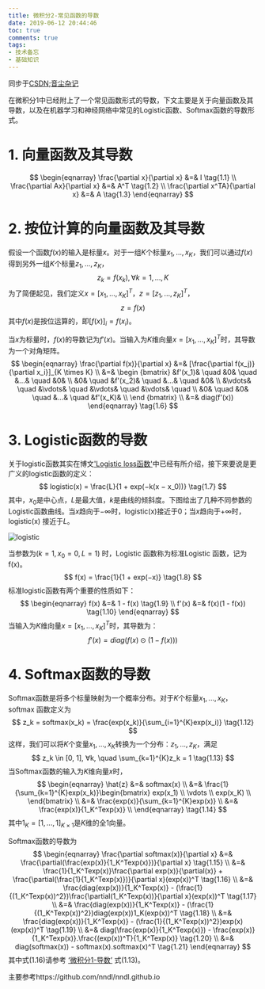 ```yaml
---
title: 微积分2-常见函数的导数
date: 2019-06-12 20:44:46
toc: true
comments: true
tags:
- 技术备忘
- 基础知识 
---
```


同步于[CSDN](https://blog.csdn.net/buracag_mc);[音尘杂记](https://www.runblog.online/)

在微积分1中已经附上了一个常见函数形式的导数，下文主要是关于向量函数及其导数，以及在机器学习和神经网络中常见的Logistic函数、Softmax函数的导数形式。

<!--more-->



# 1. 向量函数及其导数

$$
\begin{eqnarray}
\frac{\partial x}{\partial x} &=& I \tag{1.1} \\
\frac{\partial Ax}{\partial x} &=& A^T \tag{1.2} \\
\frac{\partial x^TA}{\partial x} &=& A \tag{1.3}
\end{eqnarray}
$$



# 2. 按位计算的向量函数及其导数

假设一个函数$f(x)$的输入是标量$x$。对于一组$K$个标量$x_1, ... , x_K$，我们可以通过$f(x)$得到另外一组$K$个标量$z_1, ... , z_K$，
$$
z_k = f(x_k), ∀k = 1, ... ,K \tag{1.4}
$$
为了简便起见，我们定义$x = [x_1, ... , x_K]^T，z = [z_1, ... , z_K]^T$，
$$
z = f(x) \tag{1.5}
$$
其中$f(x)$是按位运算的，即$[f(x)]_i = f(x_i)$。

当$x$为标量时，$f(x)$的导数记为$f′(x)$。当输入为$K$维向量$x = [x_1, ... , x_K]^T$时，其导数为一个对角矩阵。
$$
\begin{eqnarray} 
\frac{\partial f(x)}{\partial x} &=& [\frac{\partial f(x_j)}{\partial x_i}]_{K \times K} \\ 
&=& \begin {bmatrix}
&f'(x_1)& \quad &0& \quad &...& \quad &0& \\
&0& \quad &f'(x_2)& \quad &...& \quad &0& \\
&\vdots& \quad &\vdots& \quad &\vdots& \quad &\vdots& \quad \\
&0& \quad &0& \quad &...& \quad &f'(x_K)& \\
\end {bmatrix} \\
&=& diag(f'(x))
\end{eqnarray}  \tag{1.6}
$$



# 3. Logistic函数的导数

关于logistic函数其实在博文['Logistic loss函数'](https://buracagyang.github.io/2019/05/29/logistic-loss-function/)中已经有所介绍，接下来要说是更广义的logistic函数的定义：
$$
logistic(x) = \frac{L}{1 + exp(−k(x − x_0))} \tag{1.7}
$$
其中，$x_0$是中心点，$L$是最大值，$k$是曲线的倾斜度。下图给出了几种不同参数的Logistic函数曲线。当$x$趋向于$−\infty$时，logistic(x)接近于0；当$x$趋向于$+\infty$时，logistic(x) 接近于$L$。

![logistic](logistic.png)

当参数为($k = 1,  x_0 = 0, L = 1$) 时，Logistic 函数称为标准Logistic 函数，记为f(x)。
$$
f(x) = \frac{1}{1 + exp(−x)} \tag{1.8}
$$
标准logistic函数有两个重要的性质如下：
$$
\begin{eqnarray} 
f(x) &=& 1 - f(x) \tag{1.9} \\
f'(x) &=& f(x)(1 - f(x)) \tag{1.10}  
\end{eqnarray}
$$
当输入为$K$维向量$x=[x_1, ..., x_K]^T$时，其导数为：
$$
f'(x) = diag(f(x) \odot (1 − f(x))) \tag{1.11}
$$


# 4. Softmax函数的导数

Softmax函数是将多个标量映射为一个概率分布。对于$K$个标量$x_1, ... , x_K$，softmax 函数定义为
$$
z_k = softmax(x_k) = \frac{exp(x_k)}{\sum_{i=1}^{K}exp(x_i)} \tag{1.12}
$$
这样，我们可以将$K$个变量$x_1, ... , x_K$转换为一个分布：$z_1, ... , z_K$，满足
$$
z_k \in [0, 1], ∀k, \quad  \sum_{k=1}^{K}z_k = 1 \tag{1.13}
$$
当Softmax函数的输入为$K$维向量$x$时，
$$
\begin{eqnarray} 
\hat{z} &=& softmax(x) \\
&=& \frac{1}{\sum_{k=1}^{K}exp(x_k)}\begin{bmatrix}
exp(x_1) \\
\vdots \\
exp(x_K) \\
\end{bmatrix} \\
&=& \frac{exp(x)}{\sum_{k=1}^{K}exp(x)} \\ 
&=& \frac{exp(x)}{1_K^Texp(x)} \\
\end{eqnarray} \tag{1.14}
$$
其中$1_K = [1, ... , 1]_{K×1}$是$K$维的全1向量。

Softmax函数的导数为
$$
\begin{eqnarray} 
\frac{\partial softmax(x)}{\partial x} &=& \frac{\partial(\frac{exp(x)}{1_K^Texp(x)})}{\partial x} \tag{1.15} \\
&=& \frac{1}{1_K^Texp(x)}\frac{\partial exp(x)}{\partial(x)} + \frac{\partial(\frac{1}{1_K^Texp(x)})}{\partial x}(exp(x))^T \tag{1.16} \\
&=& \frac{diag(exp(x))}{1_K^Texp(x)} - (\frac{1}{(1_K^Texp(x))^2})\frac{\partial(1_K^Texp(x))}{\partial x}(exp(x))^T \tag{1.17} \\
&=& \frac{diag(exp(x))}{1_K^Texp(x)} - (\frac{1}{(1_K^Texp(x))^2})diag(exp(x))1_K(exp(x))^T \tag{1.18} \\
&=& \frac{diag(exp(x))}{1_K^Texp(x)} - (\frac{1}{(1_K^Texp(x))^2})exp(x)(exp(x))^T \tag{1.19} \\
&=& diag(\frac{exp(x)}{1_K^Texp(x)}) - \frac{exp(x)}{1_K^Texp(x)}.\frac{(exp(x))^T}{1_K^Texp(x)} \tag{1.20} \\
&=& diag(softmax(x)) - softmax(x).softmax(x)^T \tag{1.21}
\end{eqnarray}
$$
其中式(1.16)请参考 [‘微积分1-导数’](https://buracagyang.github.io/2019/06/12/calculus-1/) 式(1.13)。

主要参考https://github.com/nndl/nndl.github.io